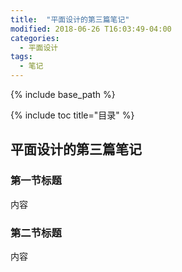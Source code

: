 ```yaml
---
title:  "平面设计的第三篇笔记"
modified: 2018-06-26 T16:03:49-04:00
categories: 
  - 平面设计
tags:
  - 笔记 
---
```

 
{% include base_path %}
 
{% include toc title="目录" %}

 
  
## 平面设计的第三篇笔记
 
### 第一节标题
 
内容
 
### 第二节标题

内容